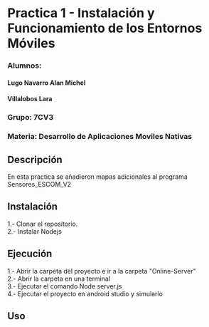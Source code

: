 # Practica 1 - Instalación y Funcionamiento de los Entornos Móviles
### Alumnos: 
#### Lugo Navarro Alan Michel
#### Villalobos Lara 

### Grupo: 7CV3
### Materia: Desarrollo de Aplicaciones Moviles Nativas

## Descripción
En esta practica se añadieron mapas adicionales al programa Sensores_ESCOM_V2
## Instalación
1.- Clonar el repositorio.<br>
2.- Instalar Nodejs<br>
## Ejecución
1.- Abrir la carpeta del proyecto e ir a la carpeta "Online-Server"<br>
2.- Abrir la carpeta en una terminal<br>
3.- Ejecutar el comando Node server.js<br>
4.- Ejecutar el proyecto en android studio y simularlo<br>

## Uso

